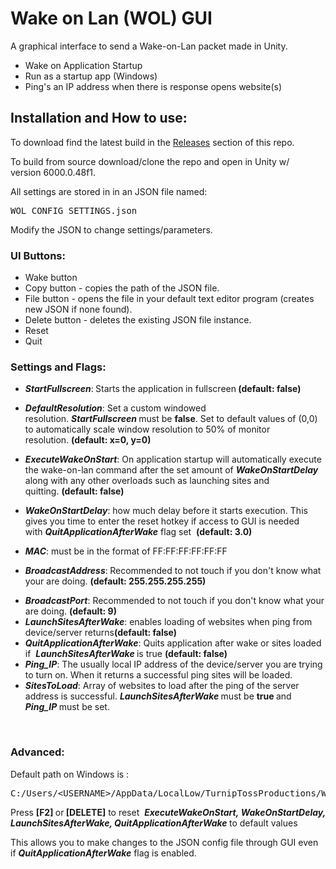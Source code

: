<h1>Wake on Lan (WOL) GUI</h1>
<p>A graphical interface to send a Wake-on-Lan packet made in Unity.</p>
<ul><li>Wake on Application Startup</li><li>Run as a startup app (Windows)</li><li>Ping's an IP address when there is response opens website(s)</li></ul>
<h2>Installation and How to use:</h2><p>To download find the latest build in the&nbsp;<a href="https://github.com/apurplecaboose/WOL-Unity/releases">Releases</a>
 section of this repo.&nbsp;</p><p>To build from source download/clone the repo and open in Unity w/ version&nbsp;6000.0.48f1.</p><p></p>
<p>All settings are stored in in an JSON file named:</p>
<pre>
WOL_CONFIG_SETTINGS.json</pre>
<p>Modify the JSON to change settings/parameters.</p>
<h3>UI Buttons:</h3>
<ul><li>Wake button</li><li>Copy button - copies the path of the JSON file.</li><li>File button - opens the file in your default text editor program (creates new JSON if none found).</li><li>Delete button -&nbsp;deletes the existing JSON file instance.</li><li>Reset</li><li>Quit</li></ul>
<h3>Settings and Flags:</h3>
<ul><li><strong><em>StartFullscreen</em></strong>:<strong>&nbsp;</strong>Starts the application in fullscreen<strong>&nbsp;(default: false)</strong></li></ul>
<ul><li><strong><em>DefaultResolution</em></strong>: Set a custom windowed resolution.&nbsp;<strong><em>StartFullscreen</em>&nbsp;</strong>must be <strong>false</strong>. Set to default values of (0,0) to automatically scale window resolution to 50% of monitor resolution.&nbsp;<strong>(default: x=0, y=0)</strong></li></ul>
<ul><li><strong><em>ExecuteWakeOnStart</em></strong>: On application startup will automatically execute the wake-on-lan command after the set amount of&nbsp;<strong><em>WakeOnStartDelay</em></strong> along with any other overloads such as launching sites and quitting.&nbsp;<strong>(default: false)</strong></li></ul>
<ul><li><strong><em>WakeOnStartDelay</em></strong>: how much delay before it starts execution. This gives you time to enter the reset hotkey if access to GUI is needed with&nbsp;<strong><em>QuitApplicationAfterWake</em></strong> flag set&nbsp;&nbsp;<strong>(default: 3.0)</strong></li></ul>
<ul><li><strong><em>MAC</em></strong>: must be in the format of FF:FF:FF:FF:FF:FF</li></ul>
<ul><li><strong><em>BroadcastAddress</em></strong>:<strong>&nbsp;</strong>Recommended to not touch if you don't know what your are doing.&nbsp;<strong>(default: 255.255.255.255)</strong></li></ul>
<ul><li><strong><em>BroadcastPort</em></strong>: Recommended to not touch if you don't know what your are doing.&nbsp;<strong>(default: 9)</strong></li><li><strong><em>LaunchSitesAfterWake</em></strong>: enables loading of websites when ping from device/server returns<strong>(default: false)</strong></li><li><strong><em>QuitApplicationAfterWake</em></strong>: Quits application after wake or sites loaded if&nbsp;&nbsp;<strong><em>LaunchSitesAfterWake </em></strong>is true&nbsp;<strong>(default: false)</strong></li><li><strong><em>Ping_IP</em></strong>: The usually local IP address of the device/server you are trying to turn on. When it returns a successful ping sites will be loaded.</li><li><strong><em>SitesToLoad</em></strong>: Array of websites to load after the ping of the server address is successful.&nbsp;<strong><em>LaunchSitesAfterWake</em> </strong>must be <strong>true&nbsp;</strong>and <strong><em>Ping_IP&nbsp;</em></strong>must be set.</li></ul>
<p></p>
<p><br></p>
<h3>Advanced:</h3>
<p>Default path on Windows is :</p>
<pre>
C:/Users/&lt;USERNAME&gt;/AppData/LocalLow/TurnipTossProductions/WAKE (WOL-GUI)/WOL_CONFIG_SETTINGS.json</pre>
<p>Press&nbsp;<strong>[F2] </strong>or<strong>&nbsp;[DELETE]</strong>&nbsp;to reset&nbsp; <strong><em>ExecuteWakeOnStart,</em>&nbsp;</strong><strong><em>WakeOnStartDelay, LaunchSitesAfterWake, QuitApplicationAfterWake</em> </strong>to default values<strong style="text-decoration-line: line-through;"></strong><strong style="text-decoration-line: line-through;"></strong></p>
<p>This allows you to make changes to the JSON config file through GUI even if <strong><em>QuitApplicationAfterWake</em></strong> flag is enabled.</p>
